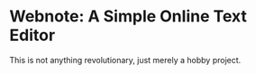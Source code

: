 # Webnote: A Simple Online Text Editor
This is not anything revolutionary, just merely a hobby project.
